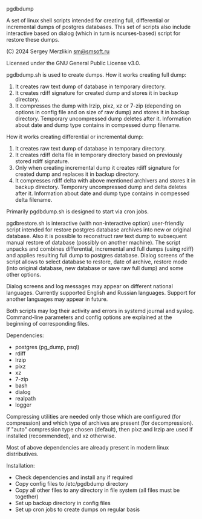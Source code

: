 pgdbdump

A set of linux shell scripts intended for creating full, differential or incremental dumps of postgres databases.
This set of scripts also include interactive based on dialog (which in turn is ncurses-based) script for restore these dumps.

(C) 2024 Sergey Merzlikin sm@smsoft.ru

Licensed under the GNU General Public License v3.0.

pgdbdump.sh is used to create dumps. How it works creating full dump:
1. It creates raw text dump of database in temporary directory.
2. It creates rdiff signature for created dump and stores it in backup directory.
3. It compresses the dump with lrzip, pixz, xz or 7-zip (depending on options in config file and on size of raw dump)
   and stores it in backup directory. Temporary uncompressed dump deletes after it. Information about date and dump type
   contains in compessed dump filename.

How it works creating differential or incremental dump:
1. It creates raw text dump of database in temporary directory.
2. It creates rdiff delta file in temporary directory based on previously stored rdiff signature.
3. Only when creating incremental dump it creates rdiff signature for created dump and replaces it in backup directory.
3. It compresses rdiff delta with above mentioned archivers and stores it in backup directory. Temporary uncompressed
   dump and delta deletes after it. Information about date and dump type contains in compessed delta filename.

Primarily pgdbdump.sh is designed to start via cron jobs.

pgdbrestore.sh is interactive (with non-interactive option) user-friendly script intended for restore postgres
database archives into new or original database. Also it is possible to reconstruct raw text dump to subsequent manual
restore of database (possibly on another machine).
The script unpacks and combines differential, incremental and full dumps (using rdiff) and applies resulting
full dump to postgres database.
Dialog screens of the script allows to select database to restore, date of archive, restore mode (into original 
database, new database or save raw full dump) and some other options.

Dialog screens and log messages may appear on different national languages. Currently supported English and Russian
languages. Support for another languages may appear in future.

Both scripts may log their activity and errors in systemd journal and syslog.
Command-line parameters and config options are explained at the beginning of corresponding files.

Dependencies:
 - postgres (pg_dump, psql)
 - rdiff
 - lrzip
 - pixz
 - xz
 - 7-zip
 - bash
 - dialog
 - realpath
 - logger

Compressing utilities are needed only those which are configured (for compression) and which type of archives are
present (for decompression). If "auto" compression type chosen (default), then pixz and lrzip are used if installed
(recommended), and xz otherwise.

Most of above dependencies are already present in modern linux distributives.

Installation:
 - Check dependencies and install any if required
 - Copy config files to /etc/pgdbdump directory
 - Copy all other files to any directory in file system (all files must be together)
 - Set up backup directory in config files
 - Set up cron jobs to create dumps on regular basis
